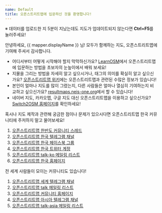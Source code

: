 ```yaml
---
name: Default
title: 오픈스트리트맵에 입문하신 것을 환영합니다!
---
```

※ 데이터를 업로드한 지 5분이 지났는데도 지도가 업데이트되지 않는다면 **Ctrl+F5**를 눌러주세요!

안녕하세요, {{ mapper.displayName }} 님! 모두가 함께하는 지도, 오픈스트리트맵에 기여해 주셔서 감사합니다.

* 어디서부터 어떻게 시작해야 할지 막막하신가요? [LearnOSM](https://learnosm.org/ko)에서 오픈스트리트맵에 입문하는 방법을 초보자의 눈높이에서 배워 보세요!
* 지물을 그리는 방법을 자세히 알고 싶으시거나, 태그의 의미를 확실히 알고 싶으신가요? [오픈스트리트맵 위키](https://wiki.openstreetmap.org/wiki/Ko:%EC%B2%98%EC%9D%8C_%ED%99%94%EB%A9%B4)에는 오픈스트리트맵과 관련된 수많은 정보가 있습니다!
* 본인이 얼마나 지도를 많이 그렸는지, 다른 사람들은 얼마나 열심히 기여하는지 비교하고 싶으신가요? [resultmaps.neis-one.org](https://resultmaps.neis-one.org)에서 할 수 있습니다!
* 네이버 지도, 카카오맵, 구글 지도 대신 오픈스트리트맵을 이용하고 싶으신가요? [Switch2OSM 홈페이지](https://switch2osm.org)를 확인하세요!

혹시나 지도 제작과 관련해 궁금한 점이나 문제가 있으시다면 오픈스트리트맵 한국 커뮤니티에 주저하지 말고 물어보세요!
1. [오픈스트리트맵 한반도 커뮤니티 스레드](https://community.openstreetmap.org/c/communities/ko/74)
2. [오픈스트리트맵 한국 텔레그램 채널](https://t.me/osmKorea)
3. [오픈스트리트맵 한국 페이스북 그룹](https://facebook.com/groups/osmkorea)
4. [오픈스트리트맵 한국 트위터 계정](https://twitter.com/osmkorea)
5. [오픈스트리트맵 talk-ko 메일링 리스트](https://lists.openstreetmap.org/listinfo/talk-ko)
6. [오픈스트리트맵 한국 홈페이지](https://osm.kr)

전 세계 사람들이 모이는 커뮤니티도 있습니다!
1. [오픈스트리트맵 세계 텔레그램 채널](https://t.me/OpenStreetMapOrg)
2. [오픈스트리트맵 talk 메일링 리스트](https://lists.openstreetmap.org/listinfo/talk)
3. [오픈스트리트맵 커뮤니티 홈페이지](https://community.openstreetmap.org/)
4. [오픈스트리트맵 아시아 텔레그램 채널](https://t.me/OpenStreetMapAsia)
5. [오픈스트리트맵 talk-asia 메일링 리스트](https://lists.openstreetmap.org/listinfo/talk-asia)
